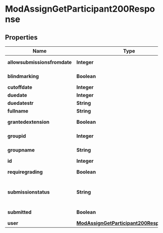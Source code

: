 

# ModAssignGetParticipant200Response


## Properties

| Name | Type | Description | Notes |
|------------ | ------------- | ------------- | -------------|
|**allowsubmissionsfromdate** | **Integer** | allowsubmissionsfromdate for the user |  |
|**blindmarking** | **Boolean** | is blind marking enabled for this assignment |  |
|**cutoffdate** | **Integer** | cutoffdate for the user |  |
|**duedate** | **Integer** | duedate for the user |  |
|**duedatestr** | **String** | duedate for the user |  |
|**fullname** | **String** | The fullname of the user |  |
|**grantedextension** | **Boolean** | have they been granted an extension |  |
|**groupid** | **Integer** | for group assignments this is the group id |  [optional] |
|**groupname** | **String** | for group assignments this is the group name |  [optional] |
|**id** | **Integer** | ID of the user |  |
|**requiregrading** | **Boolean** | is their submission waiting for grading |  |
|**submissionstatus** | **String** | The submission status (new, draft, reopened or submitted).                 Empty when not submitted. |  [optional] |
|**submitted** | **Boolean** | have they submitted their assignment |  |
|**user** | [**ModAssignGetParticipant200ResponseUser**](ModAssignGetParticipant200ResponseUser.md) |  |  [optional] |



